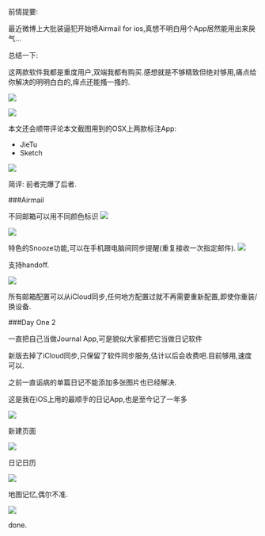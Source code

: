 前情提要: 

最近微博上大批装逼犯开始喷Airmail for ios,真想不明白用个App居然能用出来戾气... 

总结一下: 

这两款软件我都是重度用户,双端我都有购买.感想就是不够精致但绝对够用,痛点给你解决的明明白白的,痒点还能搔一搔的. 

![](http://7xqjx7.com1.z0.glb.clouddn.com/image/Screen%20Shot%202016-02-16%20at%2001.38.38.png?imageView2/2/h/600)

![](http://7xqjx7.com1.z0.glb.clouddn.com/image/IMG_2994.PNG?imageView2/2/h/600)

本文还会顺带评论本文截图用到的OSX上两款标注App:

- JieTu
- Sketch

![](http://7xqjx7.com1.z0.glb.clouddn.com/image/Screen%20Shot%202016-02-16%20at%2001.48.49.png?imageView2/2/h/600)

简评: 前者完爆了后者. 

###Airmail

不同邮箱可以用不同颜色标识 
![](http://7xqjx7.com1.z0.glb.clouddn.com/image/Screen%20Shot%20207616-02-16%20at%2000.59.06.png?imageView2/2/h/600)


![](http://7xqjx7.com1.z0.glb.clouddn.com/image/IMG_2992.PNG?imageView2/2/h/600) 

特色的Snooze功能,可以在手机跟电脑间同步提醒(重复接收一次指定邮件).
![](http://7xqjx7.com1.z0.glb.clouddn.com/image/Screen%20Shot%202016-02-16%20at%2000.59.43.png?imageView2/2/h/600) 

支持handoff.  

![](http://7xqjx7.com1.z0.glb.clouddn.com/image/Screen%20Shot%202016-02-16%20at%2000.51.48.png?imageView2/2/h/300)

所有邮箱配置可以从iCloud同步,任何地方配置过就不再需要重新配置,即使你重装/换设备. 

###Day One 2 

一直把自己当做Journal App,可是貌似大家都把它当做日记软件 

新版去掉了iCloud同步,只保留了软件同步服务,估计以后会收费吧.目前够用,速度可以.  

之前一直诟病的单篇日记不能添加多张图片也已经解决. 

这是我在iOS上用的最顺手的日记App,也是至今记了一年多

![](http://7xqjx7.com1.z0.glb.clouddn.com/image/ttttttt00002.png?imageView2/2/h/600)

新建页面 

![](http://7xqjx7.com1.z0.glb.clouddn.com/image/Screen%20Shot%202016-02-16%20at%2000.39.59.png?imageView2/2/h/500)

日记日历 

![](http://7xqjx7.com1.z0.glb.clouddn.com/image/IMG_2989.PNG?imageView2/2/h/600)

地图记忆,偶尔不准. 

![](http://7xqjx7.com1.z0.glb.clouddn.com/image/IMG_2990.PNG?imageView2/2/h/600)

done.
